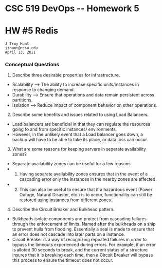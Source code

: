 # **CSC 519 DevOps -- Homework 5**
# HW #5 Redis
```
J Troy Hunt
jthunt@ncsu.edu 
April 13, 2021
```


### Conceptual Questions

1. Describe three desirable properties for infrastructure.
 - Scalability --> The ability to increase specific units/instances in response to changing demand.
 - Durability --> Ensure that operations and data remain persistent across partitions.
 - Isolation --> Reduce impact of component behavior on other operations.

2. Describe some benefits and issues related to using Load Balancers.
 - Load balancers are beneficial in that they can regulate the resources going to and from specific instances/ environments.
 - However, in the unlikely event that a Load balancer goes down, a backup will have to be able to take its place, or data loss can occur.

3. What are some reasons for keeping servers in seperate availability zones?
 - Separate availability zones can be useful for a few reasons.
 - 1.	Having separate availability zones ensures that in the event of a cascading error only the instances in the nearby zones are affected. 
 - 2.	This can also be useful to ensure that if a hazardous event (Power Outage, Natural Disaster, etc.) is to occur, functionality can still be restored using instances from different zones.

4. Describe the Circuit Breaker and Bulkhead pattern.
 - Bulkheads isolate components and protect from cascading failures through the enforcement of limits. Named after the bulkheads on a ship to prevent hulls from flooding. Essentially a seal is made to ensure that an error does not cascade into later parts on a instance.
 - Circuit Breaker is a way of recognizing repeated failures in order to bypass the timeouts experienced during errors. For example, if an error is alloted 30 seconds to break, and the current status of a structure insures that it is breaking each time, then a Circuit Breaker will bypass this process to ensure the timeout does not occur.
